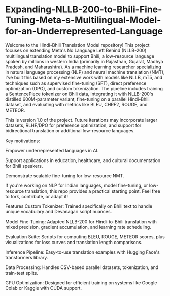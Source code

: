 # Expanding-NLLB-200-to-Bhili-Fine-Tuning-Meta-s-Multilingual-Model-for-an-Underrepresented-Language
Welcome to the Hindi-Bhili Translation Model repository! This project focuses on extending Meta's No Language Left Behind (NLLB-200) multilingual translation model to support Bhili, a low-resource language spoken by millions in western India (primarily in Rajasthan, Gujarat, Madhya Pradesh, and Maharashtra). 
As a machine learning researcher specializing in natural language processing (NLP) and neural machine translation (NMT), I've built this based on my extensive work with models like NLLB, mT5, and techniques such as supervised fine-tuning (SFT), direct preference optimization (DPO), and custom tokenization. The pipeline includes training a SentencePiece tokenizer on Bhili data, integrating it with NLLB-200's distilled 600M-parameter variant, fine-tuning on a parallel Hindi-Bhili dataset, and evaluating with metrics like BLEU, CHRF2, ROUGE, and METEOR.

This is version 1.0 of the project. Future iterations may incorporate larger datasets, RLHF/DPO for preference optimization, and support for bidirectional translation or additional low-resource languages.

Key motivations:

Empower underrepresented languages in AI.

Support applications in education, healthcare, and cultural documentation for Bhili speakers.

Demonstrate scalable fine-tuning for low-resource NMT.

If you're working on NLP for Indian languages, model fine-tuning, or low-resource translation, this repo provides a practical starting point. Feel free to fork, contribute, or adapt it!

Features
Custom Tokenizer: Trained specifically on Bhili text to handle unique vocabulary and Devanagari script nuances.

Model Fine-Tuning: Adapted NLLB-200 for Hindi-to-Bhili translation with mixed precision, gradient accumulation, and learning rate scheduling.

Evaluation Suite: Scripts for computing BLEU, ROUGE, METEOR scores, plus visualizations for loss curves and translation length comparisons.

Inference Pipeline: Easy-to-use translation examples with Hugging Face's transformers library.

Data Processing: Handles CSV-based parallel datasets, tokenization, and train-test splits.

GPU Optimization: Designed for efficient training on systems like Google Colab or Kaggle with CUDA support.
